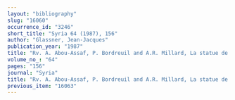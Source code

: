 ```yaml
---
layout: "bibliography"
slug: "16060"
occurrence_id: "3246"
short_title: "Syria 64 (1987), 156"
author: "Glassner, Jean-Jacques"
publication_year: "1987"
title: "Rv. A. Abou-Assaf, P. Bordreuil and A.R. Millard, La statue de Tell Fekherye et son inscription bilingüe assyro-araméenne (1982)"
volume_no_: "64"
pages: "156"
journal: "Syria"
title: "Rv. A. Abou-Assaf, P. Bordreuil and A.R. Millard, La statue de Tell Fekherye et son inscription bilingüe assyro-araméenne (1982)"
previous_item: "16063"
---
```

